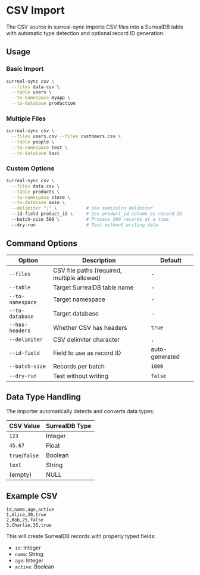 # CSV Import

The CSV source in surreal-sync imports CSV files into a SurrealDB table with automatic type detection and optional record ID generation.

## Usage

### Basic Import

```bash
surreal-sync csv \
  --files data.csv \
  --table users \
  --to-namespace myapp \
  --to-database production
```

### Multiple Files

```bash
surreal-sync csv \
  --files users.csv --files customers.csv \
  --table people \
  --to-namespace test \
  --to-database test
```

### Custom Options

```bash
surreal-sync csv \
  --files data.csv \
  --table products \
  --to-namespace store \
  --to-database main \
  --delimiter ";" \           # Use semicolon delimiter
  --id-field product_id \     # Use product_id column as record ID
  --batch-size 500 \          # Process 500 records at a time
  --dry-run                   # Test without writing data
```

## Command Options

| Option | Description | Default |
|--------|-------------|---------|
| `--files` | CSV file paths (required, multiple allowed) | - |
| `--table` | Target SurrealDB table name | - |
| `--to-namespace` | Target namespace | - |
| `--to-database` | Target database | - |
| `--has-headers` | Whether CSV has headers | `true` |
| `--delimiter` | CSV delimiter character | `,` |
| `--id-field` | Field to use as record ID | auto-generated |
| `--batch-size` | Records per batch | `1000` |
| `--dry-run` | Test without writing | `false` |

## Data Type Handling

The importer automatically detects and converts data types:

| CSV Value | SurrealDB Type |
|-----------|----------------|
| `123` | Integer |
| `45.67` | Float |
| `true`/`false` | Boolean |
| `text` | String |
| (empty) | NULL |

## Example CSV

```csv
id,name,age,active
1,Alice,30,true
2,Bob,25,false
3,Charlie,35,true
```

This will create SurrealDB records with properly typed fields:
- `id`: Integer
- `name`: String
- `age`: Integer
- `active`: Boolean
